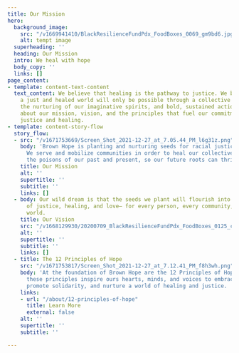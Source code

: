 ```yaml
---
title: Our Mission
hero:
  background_image:
    src: "/v1669941410/BlackResilienceFundPdx_FoodBoxes_0069_gm9bd6.jpg"
    alt: tempt image
  superheading: ''
  heading: Our Mission
  intro: We heal with hope
  body_copy: ''
  links: []
page_content:
- template: content-text-content
  text_content: We believe that healing is the pathway to justice. We believe that
    a just and healed world will only be possible through a collective sense of interdependence,
    the nurturing of our imaginative spirits, and bold, sustained action. Learn more
    about our mission, vision, and the principles that fuel our commitment to racial
    justice and healing.
- template: content-story-flow
  story_flow:
  - src: "/v1671753669/Screen_Shot_2021-12-27_at_7.05.44_PM_l6g31z.png"
    body: 'Brown Hope is planting and nurturing seeds for racial justice and healing.
      We serve and mobilize communities in order to heal our collective soil from
      the poisons of our past and present, so our future roots can thrive. '
    title: Our Mission
    alt: ''
    supertitle: ''
    subtitle: ''
    links: []
  - body: Our wild dream is that the seeds we plant will flourish into the fruits
      of justice, healing, and love– for every person, every community, and the entire
      world.
    title: Our Vision
    src: "/v1668129930/20200709_BlackResilienceFundPdx_FoodBoxes_0125_cdtjob.jpg"
    alt: ''
    supertitle: ''
    subtitle: ''
    links: []
  - title: The 12 Principles of Hope
    src: "/v1671753817/Screen_Shot_2021-12-27_at_7.12.41_PM_f8h3wh.png"
    body: 'At the foundation of Brown Hope are the 12 Principles of Hope. Together,
      these principles inspire ours hearts, minds, and voices to embrace abundance,
      promote solidarity, and nurture a world of healing and justice. '
    links:
    - url: "/about/12-principles-of-hope"
      title: Learn More
      external: false
    alt: ''
    supertitle: ''
    subtitle: ''

---
```

